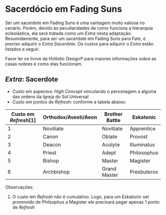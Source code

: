 # Sacerdócio em Fading Suns

Ser um sacerdote em Fading Suns é uma vantagem muito valiosa no cenário. Porém, devido às peculiaridades de como funciona a hierarquia eclesiástica, ela será tratada como um *Extra* nesta adaptação. Resumidamente, para ser um sacerdote em Fading Suns para Fate, é preciso adquirir o *Extra* *Sacerdote*. Os custos para adquirir o *Extra* estão listados a seguir.

Favor ler os livros da Hollistic Design® para maiores informações sobre as casas nobres e como elas funcionam.

## *Extra*: Sacerdote
* Custo em aspectos: *High Concept* vinculando o personagem a alguma das ordens da Igreja do Sol Universal
* Custo em pontos de *Refresh*: conforme a tabela abaixo:

Custo em *Refresh*[1] | Orthodox/Avesti/Aeon | Brother Battle | Eskatonic
--- | --- | --- | --- 
1 | Novitiate | Novitiate | Apprentice
2 | Canon | Oblate | Provost
3 | Deacon | Acolyte | Illuminatus
4 | Priest | Adept | Philosophus
5 | Bishop | Master | Magister
6 | Archbishop | Grand Master | Presbuteros

Observações:
1. O custo em *Refresh* não é cumulativo. Logo, para um Eskatonic ser promovido de Philsophus a Magister ele precisará pagar apenas 1 ponto de *Refresh*
